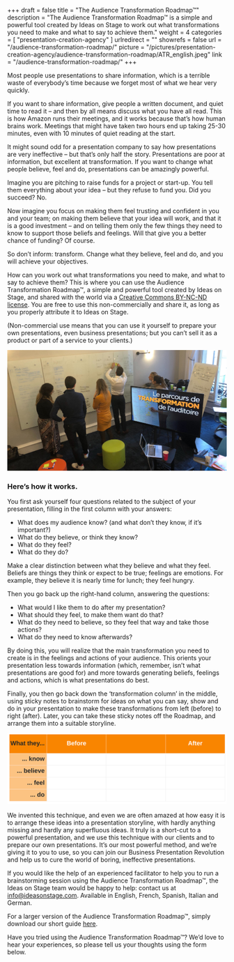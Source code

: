 +++
draft		= false
title		= "The Audience Transformation Roadmap™"
description = "The Audience Transformation Roadmap™ is a simple and powerful tool created by Ideas on Stage to work out what transformations you need to make and what to say to achieve them."
weight		= 4
categories	= [ "presentation-creation-agency" ]
urlredirect	= ""
showrefs	= false
url	 		= "/audience-transformation-roadmap/"
picture		= "/pictures/presentation-creation-agency/audience-transformation-roadmap/ATR_english.jpeg"
link			= "/audience-transformation-roadmap/"
+++

Most people use presentations to share information, which is a terrible waste of everybody’s time because we forget most of what we hear very quickly. 

If you want to share information, give people a written document, and quiet time to read it – and then by all means discuss what you have all read. This is how Amazon runs their meetings, and it works because that’s how human brains work. Meetings that might have taken two hours end up taking 25-30 minutes, even with 10 minutes of quiet reading at the start.

It might sound odd for a presentation company to say how presentations are very ineffective – but that’s only half the story. Presentations are poor at information, but excellent at transformation. If you want to change what people believe, feel and do, presentations can be amazingly powerful.

Imagine you are pitching to raise funds for a project or start-up. You tell them everything about your idea – but they refuse to fund you. Did you succeed? No.

Now imagine you focus on making them feel trusting and confident in you and your team; on making them believe that your idea will work, and that it is a good investment – and on telling them only the few things they need to know to support those beliefs and feelings. Will that give you a better chance of funding? Of course.

So don’t inform: transform. Change what they believe, feel and do, and you will achieve your objectives.

How can you work out what transformations you need to make, and what to say to achieve them? This is where you can use the Audience Transformation Roadmap™, a simple and powerful tool created by Ideas on Stage, and shared with the world via a [Creative Commons BY-NC-ND license](https://creativecommons.org/licenses/by-nc-nd/4.0/). You are free to use this non-commercially and share it, as long as you properly attribute it to Ideas on Stage.

(Non-commercial use means that you can use it yourself to prepare your own presentations, even business presentations; but you can’t sell it as a product or part of a service to your clients.)

![ATR in action](atr_from_iOS.jpg)

### Here’s how it works.

You first ask yourself four questions related to the subject of your presentation, filling in the first column with your answers:

-	What does my audience know? (and what don’t they know, if it’s important?)
-	What do they believe, or think they know?
-	What do they feel?
-	What do they do?

Make a clear distinction between what they believe and what they feel. Beliefs are things they think or expect to be true; feelings are emotions. For example, they believe it is nearly time for lunch; they feel hungry.

Then you go back up the right-hand column, answering the questions:
	
-	What would I like them to do after my presentation?
-	What should they feel, to make them want do that?
-	What do they need to believe, so they feel that way and take those actions?
-	What do they need to know afterwards?

By doing this, you will realize that the main transformation you need to create is in the feelings and actions of your audience. This orients your presentation less towards information (which, remember, isn’t what presentations are good for) and more towards generating beliefs, feelings and actions, which is what presentations do best.

Finally, you then go back down the ‘transformation column’ in the middle, using sticky notes to brainstorm for ideas on what you can say, show and do in your presentation to make these transformations from left (before) to right (after). Later, you can take these sticky notes off the Roadmap, and arrange them into a suitable storyline.

![The Audience Transformation Roadmap™ matrix](atr_matrix.svg)

We invented this technique, and even we are often amazed at how easy it is to arrange these ideas into a presentation storyline, with hardly anything missing and hardly any superfluous ideas. It truly is a short-cut to a powerful presentation, and we use this technique with our clients and to prepare our own presentations. It’s our most powerful method, and we’re giving it to you to use, so you can join our Business Presentation Revolution and help us to cure the world of boring, ineffective presentations.

If you would like the help of an experienced facilitator to help you to run a brainstorming session using the Audience Transformation Roadmap™, the Ideas on Stage team would be happy to help: contact us at info@ideasonstage.com. Available in English, French, Spanish, Italian and German.

For a larger version of the Audience Transformation Roadmap™, simply download our short guide [here](./ATR_template_Ideas_on_Stage.pdf).

Have you tried using the Audience Transformation Roadmap™? We’d love to hear your experiences, so please tell us your thoughts using the form below.

